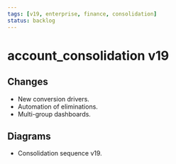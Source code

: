```yaml
---
tags: [v19, enterprise, finance, consolidation]
status: backlog
---
```

# account_consolidation v19

## Changes
- New conversion drivers.
- Automation of eliminations.
- Multi-group dashboards.

## Diagrams
- Consolidation sequence v19.




